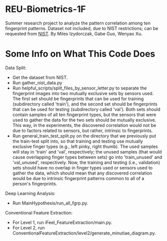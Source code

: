# REU-Biometrics-1F
Summer research project to analyze the pattern correlation among ten fingerprint patterns. Dataset not included, due to NIST restrictions; can be requested from [NIST](https://nigos.nist.gov/datasets/sd302/request). By Miles Izydorczak, Gabe Guo, Wenyao Xu.

# Some Info on What This Code Does

Data Split:
- Get the dataset from NIST.
- Run gather_nist_data.py
- Run helpful_scripts/split_files_by_sensor_letter.py to separate the fingerprint images into two mutually exclusive sets by sensors used. The first set should be fingerprints that can be used for training (subdirectory called 'train'), and the second set should be fingerprints that can be used for testing (subdirectory called 'val'). Both sets should contain samples of all ten fingerprint types, but the sensors that were used to gather the data for the two sets should be mutually exclusive. This way, in the experiments, the discovered correlation would not be due to factors related to sensors, but rather, intrinsic to fingerprints.
- Run general_train_test_split.py on the directory that we previously put the train-test split into, so that training and testing use mutually exclusive finger types (e.g., left pinky, right thumb). The used samples will stay in 'train' and 'val', respectively; the unused samples (that would cause overlapping finger types between sets) go into 'train_unused' and 'val_unused', respectively. Now, the training and testing (i.e., validation) sets should have no overlap in finger types used or sensors used to gather the data, which should mean that any discovered correlation would be due to intrinsic fingerprint patterns common to all of a person's fingerprints.

Deep Learning Analysis:
- Run MainHypothesis/run_all_fgrp.py.

Conventional Feature Extraction:
- For Level 1, run iFeel_FeatureExtraction/main.py.
- For Level 2, run ConventionalFeatureExtraction/level2/generate_minutiae_diagram.py.

